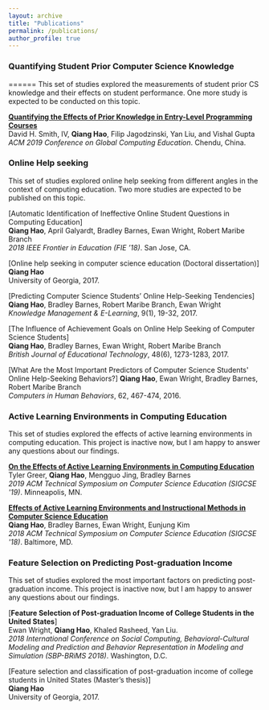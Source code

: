 ```yaml
---
layout: archive
title: "Publications"
permalink: /publications/
author_profile: true
---
```


### Quantifying Student Prior Computer Science Knowledge
======
This set of studies explored the measurements of student prior CS knowledge and their effects on student performance. One more study is expected to be conducted on this topic.

[__Quantifying the Effects of Prior Knowledge in Entry-Level Programming Courses__](/publications/prior-cs-knowledge)  
David H. Smith, IV, **Qiang Hao**, Filip Jagodzinski, Yan Liu, and Vishal Gupta  
*ACM 2019 Conference on Global Computing Education*. Chendu, China.


### Online Help seeking

This set of studies explored online help seeking from different angles in the context of computing education. Two more studies are expected to be published on this topic.

[Automatic Identification of Ineffective Online Student Questions in Computing Education]  
**Qiang Hao**, April Galyardt, Bradley Barnes, Ewan Wright, Robert Maribe Branch  
*2018 IEEE Frontier in Education (FIE ’18)*. San Jose, CA.

[Online help seeking in computer science education (Doctoral dissertation)]  
**Qiang Hao**  
University of Georgia, 2017.

[Predicting Computer Science Students’ Online Help-Seeking Tendencies]  
**Qiang Hao**, Bradley Barnes, Robert Maribe Branch, Ewan Wright  
*Knowledge Management & E-Learning*, 9(1), 19-32, 2017.

[The Influence of Achievement Goals on Online Help Seeking of Computer Science Students]  
**Qiang Hao**, Bradley Barnes, Ewan Wright, Robert Maribe Branch  
*British Journal of Educational Technology*, 48(6), 1273-1283, 2017.

[What Are the Most Important Predictors of Computer Science Students' Online Help-Seeking Behaviors?]
**Qiang Hao**, Ewan Wright, Bradley Barnes, Robert Maribe Branch  
*Computers in Human Behaviors*, 62, 467-474, 2016.


### Active Learning Environments in Computing Education

This set of studies explored the effects of active learning environments in computing education. This project is inactive now, but I am happy to answer any questions about our findings.

[__On the Effects of Active Learning Environments in Computing Education__](/publications/active-learning-environment)  
Tyler Greer, **Qiang Hao**, Mengguo Jing, Bradley Barnes  
*2019 ACM Technical Symposium on Computer Science Education (SIGCSE '19)*. Minneapolis, MN.

[__Effects of Active Learning Environments and Instructional Methods in Computer Science Education__](/publications/active-learning-environment-2)  
**Qiang Hao**, Bradley Barnes, Ewan Wright, Eunjung Kim  
*2018 ACM Technical Symposium on Computer Science Education (SIGCSE '18)*. Baltimore, MD.


### Feature Selection on Predicting Post-graduation Income

This set of studies explored the most important factors on predicting post-graduation income. This project is inactive now, but I am happy to answer any questions about our findings.

[__Feature Selection of Post-graduation Income of College Students in the United States__]  
Ewan Wright, **Qiang Hao**, Khaled Rasheed, Yan Liu.  
*2018 International Conference on Social Computing, Behavioral-Cultural Modeling and Prediction and Behavior Representation in Modeling and Simulation (SBP-BRiMS 2018)*. Washington, D.C.

[Feature selection and classification of post-graduation income of college students in United States (Master’s thesis)]  
**Qiang Hao**  
University of Georgia, 2017.
